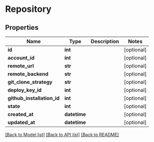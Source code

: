 # Repository

## Properties
Name | Type | Description | Notes
------------ | ------------- | ------------- | -------------
**id** | **int** |  | [optional] 
**account_id** | **int** |  | [optional] 
**remote_url** | **str** |  | [optional] 
**remote_backend** | **str** |  | [optional] 
**git_clone_strategy** | **str** |  | [optional] 
**deploy_key_id** | **int** |  | [optional] 
**github_installation_id** | **int** |  | [optional] 
**state** | **int** |  | [optional] 
**created_at** | **datetime** |  | [optional] 
**updated_at** | **datetime** |  | [optional] 

[[Back to Model list]](../README.md#documentation-for-models) [[Back to API list]](../README.md#documentation-for-api-endpoints) [[Back to README]](../README.md)

